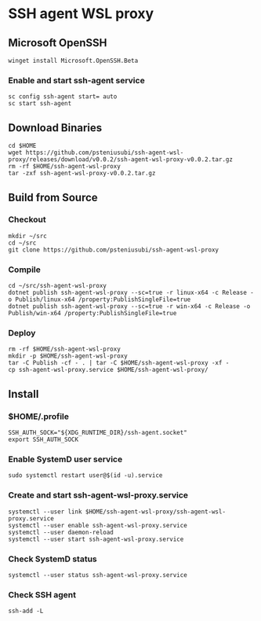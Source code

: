 # SSH agent WSL proxy

## Microsoft OpenSSH

```
winget install Microsoft.OpenSSH.Beta
```

### Enable and start ssh-agent service

```
sc config ssh-agent start= auto
sc start ssh-agent
```

## Download Binaries

```
cd $HOME
wget https://github.com/psteniusubi/ssh-agent-wsl-proxy/releases/download/v0.0.2/ssh-agent-wsl-proxy-v0.0.2.tar.gz
rm -rf $HOME/ssh-agent-wsl-proxy
tar -zxf ssh-agent-wsl-proxy-v0.0.2.tar.gz
```

## Build from Source

### Checkout

```
mkdir ~/src
cd ~/src
git clone https://github.com/psteniusubi/ssh-agent-wsl-proxy 
```

### Compile

```
cd ~/src/ssh-agent-wsl-proxy 
dotnet publish ssh-agent-wsl-proxy --sc=true -r linux-x64 -c Release -o Publish/linux-x64 /property:PublishSingleFile=true
dotnet publish ssh-agent-wsl-proxy --sc=true -r win-x64 -c Release -o Publish/win-x64 /property:PublishSingleFile=true
```

### Deploy

```
rm -rf $HOME/ssh-agent-wsl-proxy
mkdir -p $HOME/ssh-agent-wsl-proxy
tar -C Publish -cf - . | tar -C $HOME/ssh-agent-wsl-proxy -xf -
cp ssh-agent-wsl-proxy.service $HOME/ssh-agent-wsl-proxy/
```

## Install

### $HOME/.profile

```
SSH_AUTH_SOCK="${XDG_RUNTIME_DIR}/ssh-agent.socket"
export SSH_AUTH_SOCK
```

### Enable SystemD user service

```
sudo systemctl restart user@$(id -u).service
```

### Create and start ssh-agent-wsl-proxy.service

```
systemctl --user link $HOME/ssh-agent-wsl-proxy/ssh-agent-wsl-proxy.service
systemctl --user enable ssh-agent-wsl-proxy.service
systemctl --user daemon-reload
systemctl --user start ssh-agent-wsl-proxy.service
```

### Check SystemD status

```
systemctl --user status ssh-agent-wsl-proxy.service
```

### Check SSH agent

```
ssh-add -L
```
